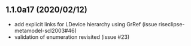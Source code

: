 
## 1.1.0a17 (2020/02/12)
- add explicit links for LDevice hierarchy using GrRef (issue riseclipse-metamodel-scl2003#46)
- validation of enumeration revisited (issue #23)

